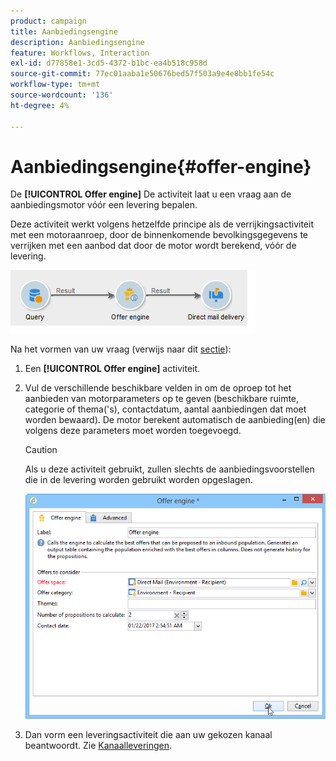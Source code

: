 ```yaml
---
product: campaign
title: Aanbiedingsengine
description: Aanbiedingsengine
feature: Workflows, Interaction
exl-id: d77858e1-3cd5-4372-b1bc-ea4b518c958d
source-git-commit: 77ec01aaba1e50676bed57f503a9e4e8bb1fe54c
workflow-type: tm+mt
source-wordcount: '136'
ht-degree: 4%

---
```


# Aanbiedingsengine{#offer-engine}

De **[!UICONTROL Offer engine]** De activiteit laat u een vraag aan de aanbiedingsmotor vóór een levering bepalen.

Deze activiteit werkt volgens hetzelfde principe als de verrijkingsactiviteit met een motoraanroep, door de binnenkomende bevolkingsgegevens te verrijken met een aanbod dat door de motor wordt berekend, vóór de levering.

![](assets/int_offerengine_activity2.png)

Na het vormen van uw vraag (verwijs naar dit [sectie](query.md)):

1. Een **[!UICONTROL Offer engine]** activiteit.
1. Vul de verschillende beschikbare velden in om de oproep tot het aanbieden van motorparameters op te geven (beschikbare ruimte, categorie of thema(&#39;s), contactdatum, aantal aanbiedingen dat moet worden bewaard). De motor berekent automatisch de aanbieding(en) die volgens deze parameters moet worden toegevoegd.

   >[!CAUTION]
   >
   >Als u deze activiteit gebruikt, zullen slechts de aanbiedingsvoorstellen die in de levering worden gebruikt worden opgeslagen.

   ![](assets/int_offerengine_activity1.png)

1. Dan vorm een leveringsactiviteit die aan uw gekozen kanaal beantwoordt. Zie [Kanaalleveringen](cross-channel-deliveries.md).
